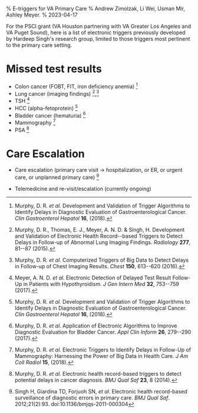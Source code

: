 % E-triggers for VA Primary Care
% Andrew Zimolzak, Li Wei, Usman Mir, Ashley Meyer.
% 2023-04-17

For the PSCI grant (VA Houston partnering with VA Greater Los Angeles
and VA Puget Sound), here is a list of electronic triggers previously
developed by Hardeep Singh's research group, limited to those triggers
most pertinent to the primary care setting.

# Missed test results

- Colon cancer (FOBT, FIT, iron deficiency anemia) [^cgh]
- Lung cancer (imaging findings) [^lung],[^lung2]
- TSH [^tsh]
- HCC (alpha-fetoprotein) [^cgh]
- Bladder cancer (hematuria) [^bladder]
- Mammography [^mammogram]
- PSA [^psa]

# Care Escalation

- Care escalation (primary care visit $\to$ hospitalization, or ER,
or urgent care, or unplanned primary care) [^escal]

- Telemedicine and re-visit/escalation (currently ongoing)




[^escal]: Singh H, Giardina TD, Forjuoh SN, *et al*. Electronic health
record-based surveillance of diagnostic errors in primary care. *BMJ
Qual Saf*. 2012;21(2):93. doi:10.1136/bmjqs-2011-000304

[^psa]: Murphy, D. R. *et al.* Electronic health record-based triggers
to detect potential delays in cancer diagnosis. *BMJ Qual Saf* **23**,
8 (2014).

[^lung]: Murphy, D. R., Thomas, E. J., Meyer, A. N. D. & Singh, H.
Development and Validation of Electronic Health Record--based Triggers
to Detect Delays in Follow-up of Abnormal Lung Imaging Findings.
*Radiology* **277**, 81--87 (2015).

[^lung2]: Murphy, D. R. *et al.* Computerized Triggers of Big Data to
Detect Delays in Follow-up of Chest Imaging Results. *Chest* **150**,
613--620 (2016).

[^bladder]: Murphy, D. R. *et al.* Application of Electronic
Algorithms to Improve Diagnostic Evaluation for Bladder Cancer. *Appl
Clin Inform* **26**, 279--290 (2017).

[^tsh]: Meyer, A. N. D. *et al.* Electronic Detection of Delayed Test
Result Follow-Up in Patients with Hypothyroidism. *J Gen Intern Med*
**32**, 753--759 (2017).

[^mammogram]: Murphy, D. R. *et al.* Electronic Triggers to Identify
Delays in Follow-Up of Mammography: Harnessing the Power of Big Data
in Health Care. *J Am Coll Radiol* **15**, (2018).

[^cgh]: Murphy, D. R. *et al.* Development and Validation of Trigger Algorithms
to Identify Delays in Diagnostic Evaluation of Gastroenterological
Cancer. *Clin Gastroenterol Hepatol* **16**, (2018).
